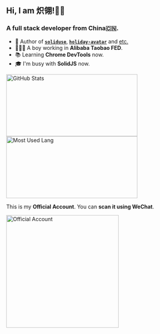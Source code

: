 ## Hi, I am 炽翎!👋🏻

### A full stack developer from China🇨🇳.

- 🎨 Author of [**`soliduse`**](https://github.com/wjq990112/soliduse), [**`holiday-avatar`**](https://github.com/holiday-lab/holiday-avatar) and [etc.](https://github.com/wjq990112)
- 👨🏻‍💻 A boy working in **Alibaba Taobao FED**.
- 📚 Learning **Chrome DevTools** now.
- 🎓 I'm busy with **SolidJS** now.

<img width="350px" height="165px" alt="GitHub Stats" src="https://github-readme-stats.vercel.app/api?username=wjq990112&count_private=true&show_icons=true"/>

<img width="350px" height="165px" alt="Most Used Lang" src="https://github-readme-stats.vercel.app/api/top-langs/?username=wjq990112&layout=compact"/>

This is my **Official Account**. You can **scan it using WeChat**.

<img width="300px" height="300px" alt="Official Account" src="http://cdn.jack-wjq.cn/%E5%85%AC%E4%BC%97%E5%8F%B7.jpg"/>
